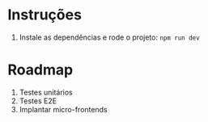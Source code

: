 # Instruções

1. Instale as dependências e rode o projeto: `npm run dev`

# Roadmap

1. Testes unitários
2. Testes E2E
3. Implantar micro-frontends
